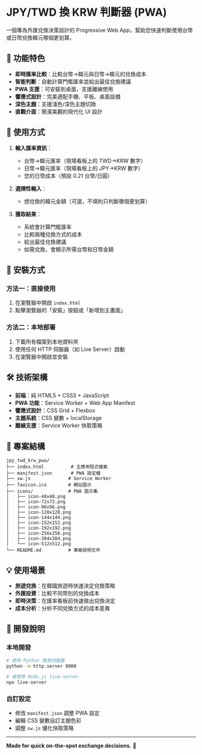 # JPY/TWD 換 KRW 判斷器 (PWA)

一個專為外匯兌換決策設計的 Progressive Web App，幫助您快速判斷使用台幣或日幣兌換韓元哪個更划算。

## 🌟 功能特色

- **即時匯率比較**：比較台幣→韓元與日幣→韓元的兌換成本
- **智能判斷**：自動計算門檻匯率並給出最佳兌換建議
- **PWA 支援**：可安裝到桌面，支援離線使用
- **響應式設計**：完美適配手機、平板、桌面設備
- **深色主題**：支援淺色/深色主題切換
- **直觀介面**：簡潔美觀的現代化 UI 設計

## 📱 使用方式

1. **輸入匯率資訊**：
   - 台幣→韓元匯率（現場看板上的 TWD→KRW 數字）
   - 日幣→韓元匯率（現場看板上的 JPY→KRW 數字）
   - 您的日幣成本（預設 0.21 台幣/日圓）

2. **選擇性輸入**：
   - 想兌換的韓元金額（可選，不填則只判斷哪個更划算）

3. **獲取結果**：
   - 系統會計算門檻匯率
   - 比較兩種兌換方式的成本
   - 給出最佳兌換建議
   - 如需兌換，會顯示所需台幣和日幣金額

## 🚀 安裝方式

### 方法一：直接使用
1. 在瀏覽器中開啟 `index.html`
2. 點擊瀏覽器的「安裝」按鈕或「新增到主畫面」

### 方法二：本地部署
1. 下載所有檔案到本地資料夾
2. 使用任何 HTTP 伺服器（如 Live Server）啟動
3. 在瀏覽器中開啟並安裝

## 🛠 技術架構

- **前端**：純 HTML5 + CSS3 + JavaScript
- **PWA 功能**：Service Worker + Web App Manifest
- **響應式設計**：CSS Grid + Flexbox
- **主題系統**：CSS 變數 + localStorage
- **離線支援**：Service Worker 快取策略

## 📁 專案結構

```
jpy_twd_krw_pwa/
├── index.html          # 主應用程式檔案
├── manifest.json       # PWA 設定檔
├── sw.js              # Service Worker
├── favicon.ico        # 網站圖示
├── icons/             # PWA 圖示集
│   ├── icon-48x48.png
│   ├── icon-72x72.png
│   ├── icon-96x96.png
│   ├── icon-128x128.png
│   ├── icon-144x144.png
│   ├── icon-152x152.png
│   ├── icon-192x192.png
│   ├── icon-256x256.png
│   ├── icon-384x384.png
│   └── icon-512x512.png
└── README.md          # 專案說明文件
```

## 💡 使用場景

- **旅遊兌換**：在韓國旅遊時快速決定兌換策略
- **外匯投資**：比較不同幣別的兌換成本
- **即時決策**：在匯率看板前快速做出兌換決定
- **成本分析**：分析不同兌換方式的成本差異

## 🔧 開發說明

### 本地開發
```bash
# 使用 Python 簡易伺服器
python -m http.server 8000

# 或使用 Node.js live-server
npx live-server
```

### 自訂設定
- 修改 `manifest.json` 調整 PWA 設定
- 編輯 CSS 變數自訂主題色彩
- 調整 `sw.js` 優化快取策略


---

**Made for quick on-the-spot exchange decisions.** 💱                